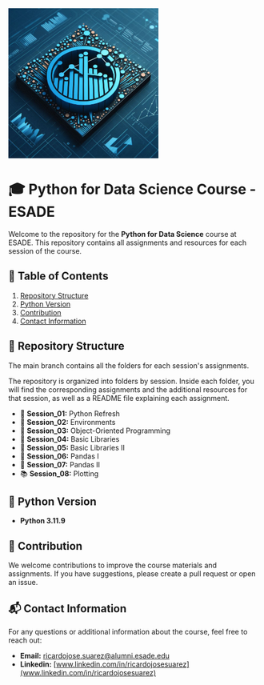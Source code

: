 <img src="course_logo.png" alt="Python for Data Science" width="300"/>

# 🎓 Python for Data Science Course - ESADE

Welcome to the repository for the **Python for Data Science** course at ESADE. This repository contains all assignments and resources for each session of the course.

## 📖 Table of Contents
1. [Repository Structure](#-repository-structure)
2. [Python Version](#-python-version)
3. [Contribution](#-contribution)
4. [Contact Information](#-contact-information)

## 📁 Repository Structure

The main branch contains all the folders for each session's assignments.

The repository is organized into folders by session. Inside each folder, you will find the corresponding assignments and the additional resources for that session, as well as a README file explaining each assignment.

- 📘 **Session_01:** Python Refresh
- 📗 **Session_02:** Environments
- 📕 **Session_03:** Object-Oriented Programming
- 📙 **Session_04:** Basic Libraries
- 📓 **Session_05:** Basic Libraries II
- 📒 **Session_06:** Pandas I
- 📔 **Session_07:** Pandas II
- 📚 **Session_08:** Plotting

## 🐍 Python Version
- **Python 3.11.9**

## 🤝 Contribution
We welcome contributions to improve the course materials and assignments. If you have suggestions, please create a pull request or open an issue.

## 📬 Contact Information
For any questions or additional information about the course, feel free to reach out:

- **Email:** [ricardojose.suarez@alumni.esade.edu](mailto:ricardojose.suarez@alumni.esade.edu)
- **Linkedin:** [www.linkedin.com/in/ricardojosesuarez](www.linkedin.com/in/ricardojosesuarez)

